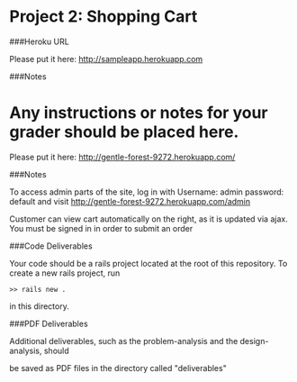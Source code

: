 Project 2: Shopping Cart
========================

###Heroku URL

Please put it here: http://sampleapp.herokuapp.com

###Notes

Any instructions or notes for your grader should be placed here.
=======
Please put it here: http://gentle-forest-9272.herokuapp.com/

###Notes

To access admin parts of the site, log in with 
Username: admin
password: default
and visit http://gentle-forest-9272.herokuapp.com/admin

Customer can view cart automatically on the right, as it is updated via ajax. You must be signed in in order to submit an order


###Code Deliverables

Your code should be a rails project located at the root of this repository. To
create a new rails project, run

    >> rails new .

in this directory.


###PDF Deliverables

Additional deliverables, such as the problem-analysis and the design-analysis, should

be saved as PDF files in the directory called "deliverables"


